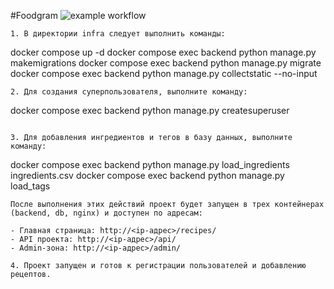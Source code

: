 #Foodgram
![example workflow](https://github.com/ValentinGorovenko/foodgram-project-react/actions/workflows/foodgram_workflow.yml/badge.svg)


```
1. В директории infra следует выполнить команды:
```
docker compose up -d
docker compose exec backend python manage.py makemigrations
docker compose exec backend python manage.py migrate
docker compose exec backend python manage.py collectstatic --no-input
```
2. Для создания суперпользователя, выполните команду:
```
docker compose exec backend python manage.py createsuperuser 
```

3. Для добавления ингредиентов и тегов в базу данных, выполните команду:
```
docker compose exec backend python manage.py load_ingredients ingredients.csv
docker compose exec backend python manage.py load_tags
```
После выполнения этих действий проект будет запущен в трех контейнерах (backend, db, nginx) и доступен по адресам:

- Главная страница: http://<ip-адрес>/recipes/
- API проекта: http://<ip-адрес>/api/
- Admin-зона: http://<ip-адрес>/admin/

4. Проект запущен и готов к регистрации пользователей и добавлению рецептов.